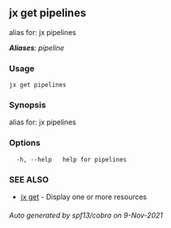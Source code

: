 ## jx get pipelines

alias for: jx pipelines

***Aliases**: pipeline*

### Usage

```
jx get pipelines
```

### Synopsis

alias for: jx pipelines

### Options

```
  -h, --help   help for pipelines
```

### SEE ALSO

* [jx get](jx_get.md)	 - Display one or more resources

###### Auto generated by spf13/cobra on 9-Nov-2021
